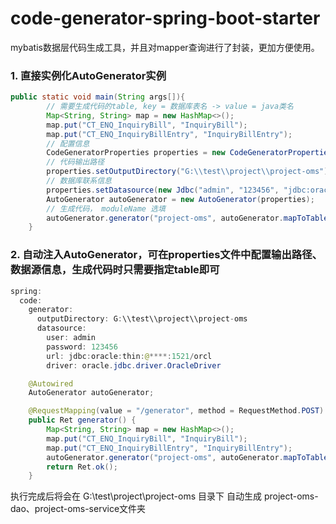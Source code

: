 # code-generator-spring-boot-starter

mybatis数据层代码生成工具，并且对mapper查询进行了封装，更加方便使用。

### 1. 直接实例化AutoGenerator实例
```Java
public static void main(String args[]){
        // 需要生成代码的table, key = 数据库表名 -> value = java类名
        Map<String, String> map = new HashMap<>();
        map.put("CT_ENQ_InquiryBill", "InquiryBill");
        map.put("CT_ENQ_InquiryBillEntry", "InquiryBillEntry");
        // 配置信息
        CodeGeneratorProperties properties = new CodeGeneratorProperties();
        // 代码输出路径
        properties.setOutputDirectory("G:\\test\\project\\project-oms");
        // 数据库联系信息
        properties.setDatasource(new Jdbc("admin", "123456", "jdbc:oracle:thin:@****:1521/orcl", "oracle.jdbc.driver.OracleDriver"));
        AutoGenerator autoGenerator = new AutoGenerator(properties);
        // 生成代码， moduleName 选填
        autoGenerator.generator("project-oms", autoGenerator.mapToTables(map));
    }
```

### 2. 自动注入AutoGenerator，可在properties文件中配置输出路径、数据源信息，生成代码时只需要指定table即可
```Java
spring:
  code:
    generator:
      outputDirectory: G:\\test\\project\\project-oms
      datasource:
        user: admin
        password: 123456
        url: jdbc:oracle:thin:@****:1521/orcl
        driver: oracle.jdbc.driver.OracleDriver
```

```Java
    @Autowired
    AutoGenerator autoGenerator;

    @RequestMapping(value = "/generator", method = RequestMethod.POST)
    public Ret generator() {
        Map<String, String> map = new HashMap<>();
        map.put("CT_ENQ_InquiryBill", "InquiryBill");
        map.put("CT_ENQ_InquiryBillEntry", "InquiryBillEntry");
        autoGenerator.generator("project-oms", autoGenerator.mapToTables(map));
        return Ret.ok();
    }
```

执行完成后将会在 G:\test\project\project-oms 目录下 自动生成 project-oms-dao、project-oms-service文件夹
